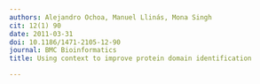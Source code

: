 ```yaml
---
authors: Alejandro Ochoa, Manuel Llinás, Mona Singh
cit: 12(1) 90
date: 2011-03-31
doi: 10.1186/1471-2105-12-90
journal: BMC Bioinformatics
title: Using context to improve protein domain identification

---
```

